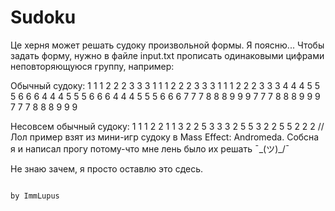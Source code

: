 # Sudoku

Це херня может решать судоку произвольной формы.
Я поясню...
Чтобы задать форму, нужно в файле input.txt прописать одинаковыми цифрами неповторяющуюся группу, например:

Обычный судоку:
1 1 1 2 2 2 3 3 3
1 1 1 2 2 2 3 3 3
1 1 1 2 2 2 3 3 3
4 4 4 5 5 5 6 6 6
4 4 4 5 5 5 6 6 6
4 4 4 5 5 5 6 6 6
7 7 7 8 8 8 9 9 9
7 7 7 8 8 8 9 9 9
7 7 7 8 8 8 9 9 9

Несовсем обычный судоку:
1 1 1 2 2
1 1 3 2 2
5 3 3 3 2
5 5 3 2 2
5 5 2 2 2
//Лол пример взят из мини-игр судоку в Mass Effect: Andromeda. Собсна я и написал прогу потому-что мне лень было их решать ¯\_(ツ)_/¯

Не знаю зачем, я просто оставлю это сдесь.
                                                                                                                      
                                                                                                                      
                                                                                                               
                                                                                                                                                                                                                                                          by ImmLupus
